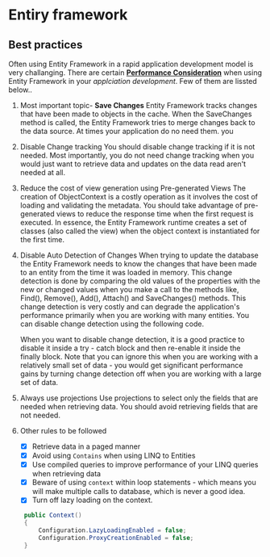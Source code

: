 # Entiry framework
## Best practices
Often using Entity Framework in a rapid application development model is very challanging. There are certain [**Performance Consideration**](https://msdn.microsoft.com/en-in/data/hh949853.aspx) when using Entity Framework in your *applciation development*. 
Few of them are lissted below..

1. Most important topic- **Save Changes**
   Entity Framework tracks changes that have been made to objects in the cache. When the SaveChanges method is called, the Entity Framework tries to merge changes back to the data source. At times your application do no need them. you 
1. Disable Change tracking
   You should disable change tracking if it is not needed. Most importantly, you do not need change tracking when you would just want to retrieve data and updates on the data read aren't needed at all.
2. Reduce the cost of view generation using Pre-generated Views
   The creation of ObjectContext is a costly operation as it involves the cost of loading and validating the metadata. You should take advantage of pre-generated views to reduce the response time when the first request is executed. In essence, the Entity Framework runtime creates a set of classes (also called the view) when the object context is instantiated for the first time.
3. Disable Auto Detection of Changes
   When trying to update the database the Entity Framework needs to know the changes that have been made to an entity from the time it was loaded in memory. This change detection is done by comparing the old values of the properties with the new or changed values when you make a call to the methods like, Find(), Remove(), Add(), Attach() and SaveChanges() methods. This change detection is very costly and can degrade the application's performance primarily when you are working with many entities. You can disable change detection using the following code.

   When you want to disable change detection, it is a good practice to disable it inside a try - catch block and then re-enable it inside the finally block. Note that you can ignore this when you are working with a relatively small set of data - you would get significant performance gains by turning change detection off when you are working with a large set of data.

4. Always use projections
   Use projections to select only the fields that are needed when retrieving data. You should avoid retrieving fields that are not needed.

5. Other rules to be followed 
   - [x] Retrieve data in a paged manner
   - [x] Avoid using `Contains` when using LINQ to Entities
   - [x] Use compiled queries to improve performance of your LINQ queries when retrieving data
   - [x] Beware of using `context` within loop statements - which means you will make multiple calls to database, which is never a good idea.
   - [x] Turn off lazy loading on the context.
   ```c#
    public Context()
    {
        Configuration.LazyLoadingEnabled = false;
        Configuration.ProxyCreationEnabled = false;
    }
   ```
   

